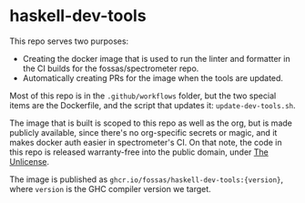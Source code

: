 # haskell-dev-tools

This repo serves two purposes:

- Creating the docker image that is used to run the linter and formatter in
  the CI builds for the fossas/spectrometer repo.
- Automatically creating PRs for the image when the tools are updated.

Most of this repo is in the `.github/workflows` folder, but the two special
items are the Dockerfile, and the script that updates it: `update-dev-tools.sh`.

The image that is built is scoped to this repo as well as the org, but is made
publicly available, since there's no org-specific secrets or magic, and it
makes docker auth easier in spectrometer's CI. On that note, the code in this
repo is released warranty-free into the public domain, under
[The Unlicense](LICENSE).

The image is published as `ghcr.io/fossas/haskell-dev-tools:{version}`, where
`version` is the GHC compiler version we target.
